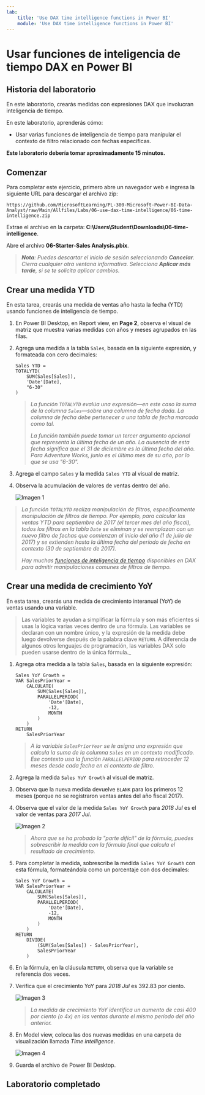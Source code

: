 ```yaml
---
lab:
    title: 'Use DAX time intelligence functions in Power BI'
    module: 'Use DAX time intelligence functions in Power BI'
---
```


# Usar funciones de inteligencia de tiempo DAX en Power BI

## Historia del laboratorio

En este laboratorio, crearás medidas con expresiones DAX que involucran inteligencia de tiempo.

En este laboratorio, aprenderás cómo:

- Usar varias funciones de inteligencia de tiempo para manipular el contexto de filtro relacionado con fechas específicas.

**Este laboratorio debería tomar aproximadamente 15 minutos.**

## Comenzar

Para completar este ejercicio, primero abre un navegador web e ingresa la siguiente URL para descargar el archivo zip:

`https://github.com/MicrosoftLearning/PL-300-Microsoft-Power-BI-Data-Analyst/raw/Main/Allfiles/Labs/06-use-dax-time-intelligence/06-time-intelligence.zip`

Extrae el archivo en la carpeta: **C:\Users\Student\Downloads\06-time-intelligence**.

Abre el archivo **06-Starter-Sales Analysis.pbix**.

> _**Nota**: Puedes descartar el inicio de sesión seleccionando **Cancelar**. Cierra cualquier otra ventana informativa. Selecciona **Aplicar más tarde**, si se te solicita aplicar cambios._

## Crear una medida YTD

En esta tarea, crearás una medida de ventas año hasta la fecha (YTD) usando funciones de inteligencia de tiempo.

1. En Power BI Desktop, en Report view, en **Page 2**, observa el visual de matriz que muestra varias medidas con años y meses agrupados en las filas.

2. Agrega una medida a la tabla `Sales`, basada en la siguiente expresión, y formateada con cero decimales:

    ```dax
    Sales YTD =
    TOTALYTD(
        SUM(Sales[Sales]),
        'Date'[Date],
        "6-30"
    )
    ```

    > _La función `TOTALYTD` evalúa una expresión—en este caso la suma de la columna `Sales`—sobre una columna de fecha dada. La columna de fecha debe pertenecer a una tabla de fecha marcada como tal._
    >
    > _La función también puede tomar un tercer argumento opcional que representa la última fecha de un año. La ausencia de esta fecha significa que el 31 de diciembre es la última fecha del año. Para Adventure Works, junio es el último mes de su año, por lo que se usa "6-30"._

3. Agrega el campo `Sales` y la medida `Sales YTD` al visual de matriz.

4. Observa la acumulación de valores de ventas dentro del año.

    ![Imagen 1](Linked_image_Files/06-use-dax-time-intelligence-functions_image21.png)

> _La función `TOTALYTD` realiza manipulación de filtros, específicamente manipulación de filtros de tiempo. Por ejemplo, para calcular las ventas YTD para septiembre de 2017 (el tercer mes del año fiscal), todos los filtros en la tabla `Date` se eliminan y se reemplazan con un nuevo filtro de fechas que comienzan al inicio del año (1 de julio de 2017) y se extienden hasta la última fecha del período de fecha en contexto (30 de septiembre de 2017)._
>
> _Hay muchas [funciones de inteligencia de tiempo](/dax/time-intelligence-functions-dax/?azure-portal=true) disponibles en DAX para admitir manipulaciones comunes de filtros de tiempo._

## Crear una medida de crecimiento YoY

En esta tarea, crearás una medida de crecimiento interanual (YoY) de ventas usando una variable.

> Las variables te ayudan a simplificar la fórmula y son más eficientes si usas la lógica varias veces dentro de una fórmula. Las variables se declaran con un nombre único, y la expresión de la medida debe luego devolverse después de la palabra clave `RETURN`. A diferencia de algunos otros lenguajes de programación, las variables DAX solo pueden usarse dentro de la única fórmula._

1. Agrega otra medida a la tabla `Sales`, basada en la siguiente expresión:

    ```dax
    Sales YoY Growth =
    VAR SalesPriorYear =
        CALCULATE(
            SUM(Sales[Sales]),
            PARALLELPERIOD(
                'Date'[Date],
                -12,
                MONTH
            )
        )
    RETURN
        SalesPriorYear
    ```

    > _A la variable `SalesPriorYear` se le asigna una expresión que calcula la suma de la columna `Sales` en un contexto modificado. Ese contexto usa la función `PARALLELPERIOD` para retroceder 12 meses desde cada fecha en el contexto de filtro._

1. Agrega la medida `Sales YoY Growth` al visual de matriz.

1. Observa que la nueva medida devuelve `BLANK` para los primeros 12 meses (porque no se registraron ventas antes del año fiscal 2017).

1. Observa que el valor de la medida `Sales YoY Growth` para _2018 Jul_ es el valor de ventas para _2017 Jul_.

    ![Imagen 2](Linked_image_Files/06-use-dax-time-intelligence-functions_image22.png)

    > _Ahora que se ha probado la "parte difícil" de la fórmula, puedes sobrescribir la medida con la fórmula final que calcula el resultado de crecimiento._

1. Para completar la medida, sobrescribe la medida `Sales YoY Growth` con esta fórmula, formateándola como un porcentaje con dos decimales:

    ```dax
    Sales YoY Growth =
    VAR SalesPriorYear =
        CALCULATE(
            SUM(Sales[Sales]),
            PARALLELPERIOD(
                'Date'[Date],
                -12,
                MONTH
            )
        )
    RETURN
        DIVIDE(
            (SUM(Sales[Sales]) - SalesPriorYear),
            SalesPriorYear
        )
    ```

1. En la fórmula, en la cláusula `RETURN`, observa que la variable se referencia dos veces.

1. Verifica que el crecimiento YoY para _2018 Jul_ es 392.83 por ciento.

    ![Imagen 3](Linked_image_Files/06-use-dax-time-intelligence-functions_image23.png)

    > _La medida de crecimiento YoY identifica un aumento de casi 400 por ciento (o 4x) en las ventas durante el mismo período del año anterior._

1. En Model view, coloca las dos nuevas medidas en una carpeta de visualización llamada _Time intelligence_.

    ![Imagen 4](Linked_image_Files/06-use-dax-time-intelligence-functions_image24.png)

1. Guarda el archivo de Power BI Desktop.

## Laboratorio completado
